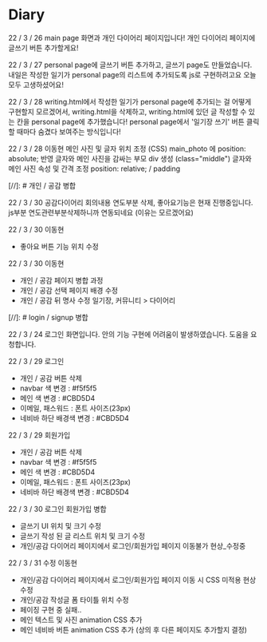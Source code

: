 # Diary

22 / 3 / 26
main page 화면과
개인 다이어리 페이지입니다!
개인 다이어리 페이지에 글쓰기 버튼 추가할게요!

22 / 3 / 27
personal page에 글쓰기 버튼 추가하고,
글쓰기 page도 만들었습니다.
내일은 작성한 일기가 personal page의 리스트에 추가되도록 js로 구현하려고요
오늘 모두 고생하셨어요!

22 / 3 / 28
writing.html에서 작성한 일기가 personal page에 추가되는 걸 어떻게 구현할지 모르겠어서,
writing.html을 삭제하고, writing.html에 있던 글 작성할 수 있는 칸을 personal page에 추가했습니다!
personal page에서 '일기장 쓰기' 버튼 클릭할 때마다 숨겼다 보여주는 방식입니다!

22 / 3 / 28 이동현
메인 사진 및 글자 위치 조정 (CSS)
main_photo 에 position: absolute; 반영
글자와 메인 사진을 감싸는 부모 div 생성 (class="middle")
글자와 메인 사진 속성 및 간격 조정 position: relative; / padding

[//]: # 개인 / 공감 병합

22 / 3 / 30 공감다이어리 회의내용 연도부분 삭제, 좋아요기능은 현재 진행중입니다. js부분 연도관련부분삭제하니까 연동되네요 (이유는 모르겠어요)

22 / 3 / 30 이동현
- 좋아요 버튼 기능 위치 수정

22 / 3 / 30 이동현
- 개인 / 공감 페이지 병합 과정
- 개인 / 공감 선택 페이지 배경 수정
- 개인 / 공감 뒤 명사 수정 일기장, 커뮤니티 > 다이어리

[//]: #  login / signup 병합

22 / 3 / 24
로그인 화면입니다.
안의 기능 구현에 어려움이 발생하였습니다. 도움을 요청합니다.

22 / 3 / 29 로그인
- 개인 / 공감 버튼 삭제
- navbar 색 변경 : #f5f5f5
- 메인 색 변경 : #CBD5D4
- 이메일, 패스워드 : 폰트 사이즈(23px)
- 네비바 하단 배경색 변경 : #CBD5D4

22 / 3 / 29 회원가입
- 개인 / 공감 버튼 삭제
- navbar 색 변경 : #f5f5f5
- 메인 색 변경 : #CBD5D4
- 이메일, 패스워드 : 폰트 사이즈(23px)
- 네비바 하단 배경색 변경 : #CBD5D4

22 / 3 / 30 로그인 회원가입 병합
- 글쓰기 UI 위치 및 크기 수정
- 글쓰기 작성 된 글 리스트 위치 및 크기 수정
- 개인/공감 다이어리 페이지에서 로그인/회원가입 페이지 이동불가 현상_수정중
 
22 / 3 / 31 수정 이동현
- 개인/공감 다이어리 페이지에서 로그인/회원가입 페이지 이동 시 CSS 미적용 현상 수정
- 개인/공감 작성글 폼 타이틀 위치 수정
- 페이징 구현 중 실패..
- 메인 텍스트 및 사진 animation CSS 추가
- 메인 네비바 버튼 animation CSS 추가 (상의 후 다른 페이지도 추가할지 결정)